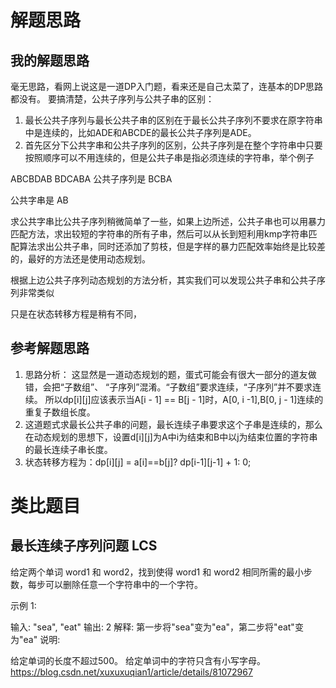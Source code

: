 # 解题思路

## 我的解题思路
毫无思路，看网上说这是一道DP入门题，看来还是自己太菜了，连基本的DP思路都没有。
要搞清楚，公共子序列与公共子串的区别：
1. 最长公共子序列与最长公共子串的区别在于最长公共子序列不要求在原字符串中是连续的，比如ADE和ABCDE的最长公共子序列是ADE。
2. 首先区分下公共字串和公共子序列的区别，公共子序列是在整个字符串中只要按照顺序可以不用连续的，但是公共子串是指必须连续的字符串，举个例子

ABCBDAB
BDCABA
公共子序列是  BCBA

公共字串是  AB

求公共字串比公共子序列稍微简单了一些，如果上边所述，公共子串也可以用暴力匹配方法，求出较短的字符串的所有子串，然后可以从长到短利用kmp字符串匹配算法求出公共子串，同时还添加了剪枝，但是字样的暴力匹配效率始终是比较差的，最好的方法还是使用动态规划。

根据上边公共子序列动态规划的方法分析，其实我们可以发现公共子串和公共子序列非常类似

只是在状态转移方程是稍有不同，

## 参考解题思路
1. 思路分析： 这显然是一道动态规划的题，蛋式可能会有很大一部分的道友做错，会把“子数组”、
“子序列”混淆。“子数组”要求连续，“子序列”并不要求连续。
所以dp[i][j]应该表示当A[i - 1] == B[j - 1]时，A[0, i -1],B[0, j - 1]连续的重复子数组长度。
2. 这道题式求最长公共子串的问题，最长连续子串要求这个子串是连续的，那么在动态规划的思想下，设置d[i][j]为A中i为结束和B中以j为结束位置的字符串的最长连续子串长度。
3. 状态转移方程为：dp[i][j] = a[i]==b[j]? dp[i-1][j-1] + 1: 0;


# 类比题目
## 最长连续子序列问题 LCS
给定两个单词 word1 和 word2，找到使得 word1 和 word2 相同所需的最小步数，每步可以删除任意一个字符串中的一个字符。

示例 1:

输入: "sea", "eat"
输出: 2
解释: 第一步将"sea"变为"ea"，第二步将"eat"变为"ea"
说明:

给定单词的长度不超过500。
给定单词中的字符只含有小写字母。
https://blog.csdn.net/xuxuxuqian1/article/details/81072967